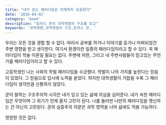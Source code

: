```yaml
---
title: "내가 믿는 패러다임은 언제까지 유효한가"
date: '2016-04-02'
category: 'book'
description: "토마스 쿤의 과학혁명의 구조를 읽고"
keywords: '과학혁명,과학혁명의 구조,토마스 쿤, '
---
```


우리는 모든 것을 경험 할 수 없다. 따라서 공부를 하거나 이야기를 듣거나 어찌되었건 주변 영향을 받고 생각한다. 여기서 환경이란 일종의 패러다임이라고 할 수 있다. 꼭 패러다임이 학술 이론일 필요는 없다. 주변에 처한, 그리고 내 주변사람들이 믿고있는 무언가를 패러다임이라고 할 수 있다.

고등학생인 나는 사회의 학벌 패러다임을 수긍했다. 학벌이 나의 가치를 높힌다는 믿음이 있었다. 그 믿음으로 입시에 노력을 쏟았다. 하지만 대학생활이 거듭될 수록 그 패러다임이 생각만큼 신통하지 않았다.

쿤이 말하는 구조주의적 시각은  내가 딛고 있는 삶에 의심을 심어준다. 내가 속한 패러다임은 무엇이며 그 위기가 언제 올지 고민이 된다. 나를 둘러싼 나만의 패러다임을 맹신하는 건 아닌지 고민된다. 쿤의 실증주의 의문은 과학 영역을 너머 삶에도 적용 가능하다. 

영원한 것은 없다.